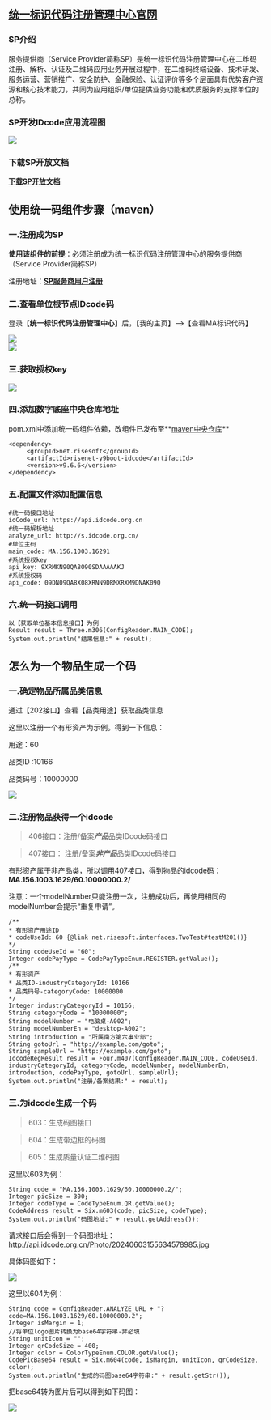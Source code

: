 ## **<a href="https://www.idcode.org.cn/index.html" target="_blank">统一标识代码注册管理中心官网</a>**

### SP介绍

服务提供商（Service Provider简称SP）是统一标识代码注册管理中心在二维码注册、解析、认证及二维码应用业务开展过程中，在二维码终端设备、技术研发、服务运营、营销推广、安全防护、金融保险、认证评价等多个层面具有优势客户资源和核心技术能力，共同为应用组织/单位提供业务功能和优质服务的支撑单位的总称。 

### SP开发IDcode应用流程图

<div><img src="https://vue.youshengyun.com/files/idcode/idcode0.png"><div/>



### 下载SP开放文档

**<a href="https://work.idcode.org.cn/UploadFiles/SP%E5%BC%80%E5%8F%91%E6%8E%A5%E5%8F%A3%E8%AF%B4%E6%98%8E%E6%96%87%E6%A1%A3.rar" target="_blank">下载SP开放文档</a>**

## 使用统一码组件步骤（maven）

### 一.注册成为SP

**使用该组件的前提**：必须注册成为统一标识代码注册管理中心的服务提供商（Service Provider简称SP）

注册地址：**<a href="https://work.idcode.org.cn/SPAuthen/SpandUserReg" target="_blank">SP服务商用户注册</a>**

### 二.查看单位根节点IDcode码 

登录【**统一标识代码注册管理中心**】后，【我的主页】-->【查看MA标识代码】

<div><img src="https://vue.youshengyun.com/files/idcode/idcode1.png"><div/>
<div><img src="https://vue.youshengyun.com/files/idcode/idcode2.png"><div/>

### 三.获取授权key

<div><img src="https://vue.youshengyun.com/files/idcode/idcode3.png"><div/>

### 四.添加数字底座中央仓库地址

pom.xml中添加统一码组件依赖，改组件已发布至**<a href="https://central.sonatype.com/artifact/net.risesoft/risenet-y9boot-idcode" target="_blank">maven中央仓库</a>**

```
<dependency>
     <groupId>net.risesoft</groupId>
     <artifactId>risenet-y9boot-idcode</artifactId>
     <version>v9.6.6</version>
</dependency>
```

### 五.配置文件添加配置信息

```
#统一码接口地址
idCode_url: https://api.idcode.org.cn
#统一码解析地址
analyze_url: http://s.idcode.org.cn/
#单位主码
main_code: MA.156.1003.16291
#系统授权key
api_key: 9XRMKN90QA8O90SDAAAAAKJ
#系统授权码
api_code: 09DN09QA8X08XRNN9DRMXRXM9DNAK09Q
```

### 六.统一码接口调用

```
以【获取单位基本信息接口】为例
Result result = Three.m306(ConfigReader.MAIN_CODE);
System.out.println("结果信息:" + result);
```

## 怎么为一个物品生成一个码

### 一.确定物品所属品类信息

通过【202接口】查看【品类用途】获取品类信息

这里以注册一个有形资产为示例。得到一下信息：

用途：60

品类ID :10166

品类码号：10000000



<div><img src="https://vue.youshengyun.com/files/idcode/idcode4.png"><div/>

### 二.注册物品获得一个idcode

>  406接口：注册/备案***产品***品类IDcode码接口 

> 407接口： 注册/备案***非产品***品类IDcode码接口 

有形资产属于非产品类，所以调用407接口，得到物品的idcode码：**MA.156.1003.1629/60.10000000.2/**

注意：一个modelNumber只能注册一次，注册成功后，再使用相同的modelNumber会提示“重复申请”。

```
/**
* 有形资产用途ID
* codeUseId: 60 {@link net.risesoft.interfaces.TwoTest#testM201()}
*/
String codeUseId = "60";
Integer codePayType = CodePayTypeEnum.REGISTER.getValue();
/**
* 有形资产
* 品类ID-industryCategoryId: 10166
* 品类码号-categoryCode: 10000000
*/
Integer industryCategoryId = 10166;
String categoryCode = "10000000";
String modelNumber = "电脑桌-A002";
String modelNumberEn = "desktop-A002";
String introduction = "所属南方第六事业部";
String gotoUrl = "http://example.com/goto";
String sampleUrl = "http://example.com/goto";
IdcodeRegResult result = Four.m407(ConfigReader.MAIN_CODE, codeUseId, industryCategoryId, categoryCode, modelNumber, modelNumberEn, introduction, codePayType, gotoUrl, sampleUrl);
System.out.println("注册/备案结果:" + result);
```

### 三.为idcode生成一个码

>  603：生成码图接口 
>

>  604：生成带边框的码图  

>  605：生成质量认证二维码图  

这里以603为例：

```
String code = "MA.156.1003.1629/60.10000000.2/";
Integer picSize = 300;
Integer codeType = CodeTypeEnum.QR.getValue();
CodeAddress result = Six.m603(code, picSize, codeType);
System.out.println("码图地址:" + result.getAddress());
```

请求接口后会得到一个码图地址：http://api.idcode.org.cn/Photo/20240603155634578985.jpg

具体码图如下：

<div><img src="http://api.idcode.org.cn/Photo/20240603155634578985.jpg"><div/>

这里以604为例：

```
String code = ConfigReader.ANALYZE_URL + "?code=MA.156.1003.1629/60.10000000.2";
Integer isMargin = 1;
//将单位logo图片转换为base64字符串-非必填
String unitIcon = "";
Integer qrCodeSize = 400;
Integer color = ColorTypeEnum.COLOR.getValue();
CodePicBase64 result = Six.m604(code, isMargin, unitIcon, qrCodeSize, color);
System.out.println("生成的码图base64字符串:" + result.getStr());
```

把base64转为图片后可以得到如下码图：

<div><img src="https://vue.youshengyun.com/files/idcode/idcode5.png"><div/>

